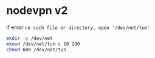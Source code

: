 # nodevpn v2

if error ```no such file or directory, open '/dev/net/tun'```

```bash
mkdir -p /dev/net
mknod /dev/net/tun c 10 200
chmod 600 /dev/net/tun
```
